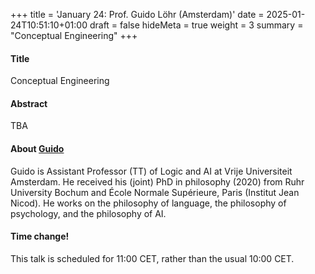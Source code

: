+++
title = 'January 24: Prof. Guido Löhr (Amsterdam)'
date = 2025-01-24T10:51:10+01:00
draft = false
hideMeta = true
weight = 3
summary = "Conceptual Engineering"
+++
 

#### Title
Conceptual Engineering

#### Abstract
TBA
 

#### About [Guido](https://sites.google.com/view/guidoloehr/home)
Guido is Assistant Professor (TT) of Logic and AI at Vrije Universiteit Amsterdam. He received his (joint) PhD in philosophy (2020) from Ruhr University Bochum and École Normale Supérieure, Paris (Institut Jean Nicod). He works on the philosophy of language, the philosophy of psychology, and the philosophy of AI. 

#### Time change! 

This talk is scheduled for 11:00 CET, rather than the usual 10:00 CET. 